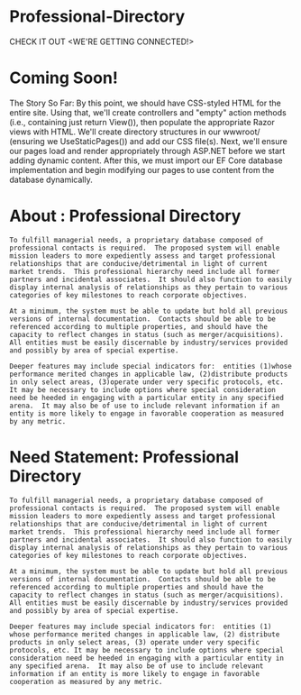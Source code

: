 # Professional-Directory
CHECK IT OUT <WE'RE GETTING CONNECTED!>

# Coming Soon!
The Story So Far: By this point,  we should have CSS-styled HTML for the entire site. Using that, we'll create controllers and "empty" action methods (i.e., containing just return View()), then populate the appropriate Razor views with HTML. We'll create directory structures in our wwwroot/ (ensuring we UseStaticPages()) and add our CSS file(s). Next, we'll ensure our pages load and render appropriately through ASP.NET before we start adding dynamic content.
After this, we must import our EF Core database implementation and begin modifying our pages to use content from the database dynamically. 

# About : Professional Directory
	To fulfill managerial needs, a proprietary database composed of professional contacts is required.  The proposed system will enable mission leaders to more expediently assess and target professional relationships that are conducive/detrimental in light of current market trends.  This professional hierarchy need include all former partners and incidental associates.  It should also function to easily display internal analysis of relationships as they pertain to various categories of key milestones to reach corporate objectives.

	At a minimum, the system must be able to update but hold all previous versions of internal documentation.  Contacts should be able to be referenced according to multiple properties, and should have the capacity to reflect changes in status (such as merger/acquisitions).  All entities must be easily discernable by industry/services provided and possibly by area of special expertise.
	
	Deeper features may include special indicators for:  entities (1)whose performance merited changes in applicable law, (2)distribute products in only select areas, (3)operate under very specific protocols, etc. It may be necessary to include options where special consideration need be heeded in engaging with a particular entity in any specified arena.  It may also be of use to include relevant information if an entity is more likely to engage in favorable cooperation as measured by any metric.

# Need Statement: Professional Directory
	To fulfill managerial needs, a proprietary database composed of professional contacts is required.  The proposed system will enable mission leaders to more expediently assess and target professional relationships that are conducive/detrimental in light of current market trends.  This professional hierarchy need include all former partners and incidental associates.  It should also function to easily display internal analysis of relationships as they pertain to various categories of key milestones to reach corporate objectives.

	At a minimum, the system must be able to update but hold all previous versions of internal documentation.  Contacts should be able to be referenced according to multiple properties and should have the capacity to reflect changes in status (such as merger/acquisitions).  All entities must be easily discernable by industry/services provided and possibly by area of special expertise.
	
	Deeper features may include special indicators for:  entities (1) whose performance merited changes in applicable law, (2) distribute products in only select areas, (3) operate under very specific protocols, etc. It may be necessary to include options where special consideration need be heeded in engaging with a particular entity in any specified arena.  It may also be of use to include relevant information if an entity is more likely to engage in favorable cooperation as measured by any metric.
